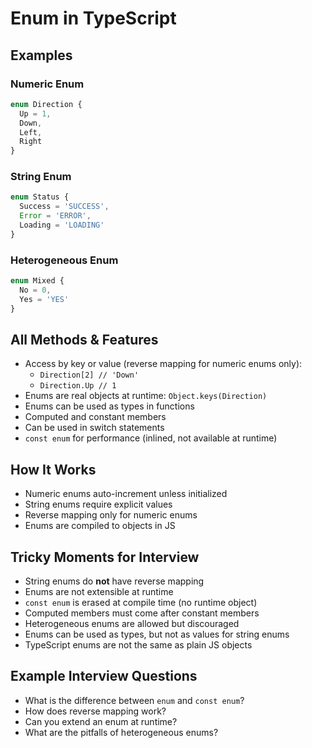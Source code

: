 # Enum in TypeScript

## Examples

### Numeric Enum

```ts
enum Direction {
  Up = 1,
  Down,
  Left,
  Right
}
```

### String Enum

```ts
enum Status {
  Success = 'SUCCESS',
  Error = 'ERROR',
  Loading = 'LOADING'
}
```

### Heterogeneous Enum

```ts
enum Mixed {
  No = 0,
  Yes = 'YES'
}
```

## All Methods & Features

- Access by key or value (reverse mapping for numeric enums only):
  - `Direction[2] // 'Down'`
  - `Direction.Up // 1`
- Enums are real objects at runtime: `Object.keys(Direction)`
- Enums can be used as types in functions
- Computed and constant members
- Can be used in switch statements
- `const enum` for performance (inlined, not available at runtime)

## How It Works

- Numeric enums auto-increment unless initialized
- String enums require explicit values
- Reverse mapping only for numeric enums
- Enums are compiled to objects in JS

## Tricky Moments for Interview

- String enums do **not** have reverse mapping
- Enums are not extensible at runtime
- `const enum` is erased at compile time (no runtime object)
- Computed members must come after constant members
- Heterogeneous enums are allowed but discouraged
- Enums can be used as types, but not as values for string enums
- TypeScript enums are not the same as plain JS objects

## Example Interview Questions

- What is the difference between `enum` and `const enum`?
- How does reverse mapping work?
- Can you extend an enum at runtime?
- What are the pitfalls of heterogeneous enums?
